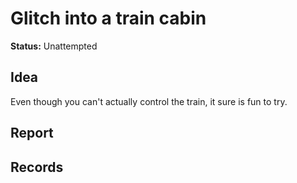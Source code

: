 # Glitch into a train cabin

**Status:** Unattempted


## Idea
Even though you can't actually control the train, it sure is fun to try. 

## Report


## Records